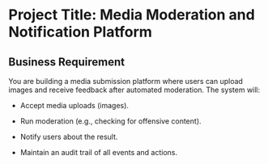 # Project Title: Media Moderation and Notification Platform

## Business Requirement

You are building a media submission platform where users can upload images and receive feedback after automated moderation. The system will:

- Accept media uploads (images).

- Run moderation (e.g., checking for offensive content).

- Notify users about the result.

- Maintain an audit trail of all events and actions.








